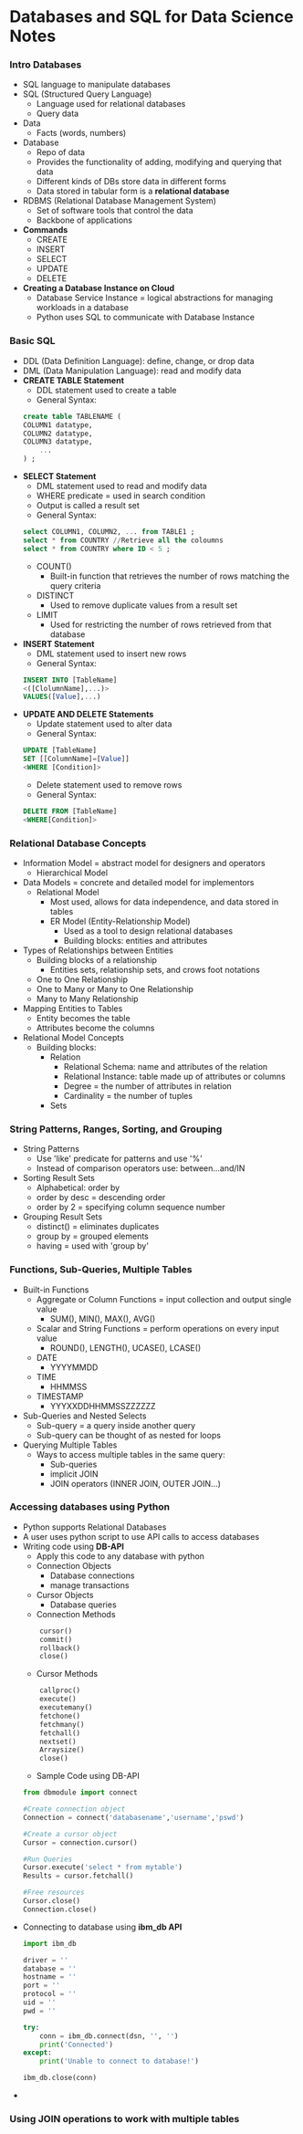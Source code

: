 # Databases and SQL for Data Science Notes

### Intro Databases
- SQL language to manipulate databases
- SQL (Structured Query Language)
    - Language used for relational databases
    - Query data
- Data
    - Facts (words, numbers)
- Database
    - Repo of data
    - Provides the functionality of adding, modifying and querying that data
    - Different kinds of DBs store data in different forms
    - Data stored in tabular form is a **relational database**
- RDBMS (Relational Database Management System)
    - Set of software tools that control the data
    - Backbone of applications
- __Commands__
    - CREATE
    - INSERT
    - SELECT
    - UPDATE
    - DELETE
- **Creating a Database Instance on Cloud**
    - Database Service Instance = logical abstractions for managing workloads in a database
    - Python uses SQL to communicate with Database Instance

### Basic SQL
- DDL (Data Definition Language): define, change, or drop data
- DML (Data Manipulation Language): read and modify data
- **CREATE TABLE Statement**
    - DDL statement used to create a table 
    - General Syntax:
    ```SQL
    create table TABLENAME (
    COLUMN1 datatype,
    COLUMN2 datatype,
    COLUMN3 datatype,
        ...
    ) ;
    ```
- **SELECT Statement**
    - DML statement used to read and modify data
    - WHERE predicate = used in search condition
    - Output is called a result set
    - General Syntax:
    ```SQL
    select COLUMN1, COLUMN2, ... from TABLE1 ;
    select * from COUNTRY //Retrieve all the coloumns
    select * from COUNTRY where ID < 5 ;
    ```
    - COUNT()
        - Built-in function that retrieves the number of rows matching the query criteria
    - DISTINCT
        - Used to remove duplicate values from a result set
    - LIMIT
        - Used for restricting the number of rows retrieved from that database
- **INSERT Statement**
    - DML statement used to insert new rows
    - General Syntax:
    ```SQL
    INSERT INTO [TableName]
    <([ClolumnName],...)>
    VALUES([Value],...)
    ```
- **UPDATE AND DELETE Statements**
    - Update statement used to alter data
    - General Syntax:
    ```SQL
    UPDATE [TableName]
    SET [[ColumnName]=[Value]]
    <WHERE [Condition]>
    ```
    - Delete statement used to remove rows
    - General Syntax:
    ```SQL
    DELETE FROM [TableName]
    <WHERE[Condition]>
    ```

### Relational Database Concepts
- Information Model = abstract model for designers and operators
    - Hierarchical Model
- Data Models = concrete and detailed model for implementors
    - Relational Model
        - Most used, allows for data independence, and data stored in tables
        - ER Model (Entity-Relationship Model)
            - Used as a tool to design relational databases
            - Building blocks: entities and attributes
- Types of Relationships between Entities
    - Building blocks of a relationship 
        - Entities sets, relationship sets, and crows foot notations
    - One to One Relationship
    - One to Many or Many to One Relationship
    - Many to Many Relationship
- Mapping Entities to Tables
    - Entity becomes the table 
    - Attributes become the columns
- Relational Model Concepts
    - Building blocks:
        - Relation
            - Relational Schema: name and attributes of the relation
            - Relational Instance: table made up of attributes or columns
            - Degree = the number of attributes in relation
            - Cardinality = the number of tuples
        - Sets

### String Patterns, Ranges, Sorting, and Grouping
- String Patterns
    - Use 'like' predicate for patterns and use '%'
    - Instead of comparison operators use: between...and/IN
- Sorting Result Sets
    -  Alphabetical: order by
    - order by desc = descending order
    - order by 2 = specifying column sequence number
- Grouping Result Sets
    - distinct() = eliminates duplicates
    - group by = grouped elements 
    - having = used with 'group by' 

### Functions, Sub-Queries, Multiple Tables
- Built-in Functions
    - Aggregate or Column Functions = input collection and output single value
        - SUM(), MIN(), MAX(), AVG()
    - Scalar and String Functions = perform operations on every input value
        - ROUND(), LENGTH(), UCASE(), LCASE()
    - DATE
        - YYYYMMDD
    - TIME
        - HHMMSS
    - TIMESTAMP
        - YYYXXDDHHMMSSZZZZZZ
- Sub-Queries and Nested Selects
    - Sub-query = a query inside another query
    - Sub-query can be thought of as nested for loops
- Querying Multiple Tables
    - Ways to access multiple tables in the same query:
        - Sub-queries
        - implicit JOIN
        - JOIN operators (INNER JOIN, OUTER JOIN...)

### Accessing databases using Python
- Python supports Relational Databases
- A user uses python script to use API calls to access databases
- Writing code using __DB-API__
    - Apply this code to any database with python
    - Connection Objects
        - Database connections
        - manage transactions
    - Cursor Objects
        - Database queries
    - Connection Methods
    ```python
        cursor()
        commit()
        rollback()
        close()
    ```
    - Cursor Methods
    ```python
        callproc()
        execute()
        executemany()
        fetchone()
        fetchmany()
        fetchall()
        nextset()
        Arraysize()
        close()
    ```
    - Sample Code using DB-API
    ```python
    from dbmodule import connect

    #Create connection object
    Connection = connect('databasename','username','pswd')

    #Create a cursor object
    Cursor = connection.cursor()

    #Run Queries
    Cursor.execute('select * from mytable')
    Results = cursor.fetchall()

    #Free resources
    Cursor.close()
    Connection.close()
    ```
- Connecting to database using **ibm_db API**
    ```python
    import ibm_db
    
    driver = ''
    database = ''
    hostname = ''
    port = ''
    protocol = ''
    uid = ''
    pwd = ''

    try: 
        conn = ibm_db.connect(dsn, '', '')
        print('Connected')
    except:
        print('Unable to connect to database!')
    
    ibm_db.close(conn)
    ```
- 


### Using JOIN operations to work with multiple tables